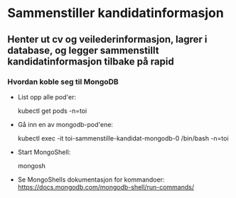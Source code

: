 # Sammenstiller kandidatinformasjon

## Henter ut cv og veilederinformasjon, lagrer i database, og legger sammenstillt kandidatinformasjon tilbake på rapid

### Hvordan koble seg til MongoDB
* List opp alle pod'er:

    kubectl get pods -n=toi
* Gå inn en av mongodb-pod'ene:
  
    kubectl exec -it toi-sammenstille-kandidat-mongodb-0 /bin/bash -n=toi

* Start MongoShell:

    mongosh

* Se MongoShells dokumentasjon for kommandoer: https://docs.mongodb.com/mongodb-shell/run-commands/


